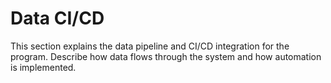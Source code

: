 # Data CI/CD

This section explains the data pipeline and CI/CD integration for the program.
Describe how data flows through the system and how automation is implemented.
